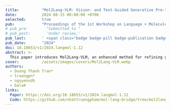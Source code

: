 ```yaml
---
title:          "Mol2Lang-VLM: Vision- and Text-Guided Generative Pre-trained Language Models for Advancing Molecule Captioning through Multimodal Fusion"
date:           2024-08-15 00:00:00 +0700
selected:       true
pub:            "Proceedings of the 1st Workshop on Language + Molecules (ACL 2024 Workshop)"
# pub_pre:        "Submitted to "
# pub_post:       'Under review.'
pub_last:       ' <span class="badge badge-pill badge-publication badge-pub-conf">Conf</span>'
pub_date:       "2024"
doi: 10.18653/v1/2024.langmol-1.12
abstract: >-
  This paper introduces Mol2Lang-VLM, an enhanced method for refining generative pre-trained language models for molecule captioning using multimodal features to achieve more accurate caption generation. Our approach leverages the encoder and decoder blocks of the Transformer-based architecture by introducing third sub-layers into both. Specifically, we insert sub-layers in the encoder to fuse features from SELFIES strings and molecular images, while the decoder fuses features from SMILES strings and their corresponding descriptions. Moreover, cross multi-head attention is employed instead of common multi-head attention to enable the decoder to attend to the encoder’s output, thereby integrating the encoded contextual information for better and more accurate caption generation. Performance evaluation on the CheBI-20 and L+M-24 benchmark datasets demonstrates Mol2Lang-VLM’s superiority, achieving higher accuracy and quality in caption generation compared to existing methods. Our code and pre-processed data are available at https://github.com/nhattruongpham/mol-lang-bridge/tree/mol2lang/.
cover:          /assets/images/covers/Mol2Lang-VLM.webp
authors:
  - Duong Thanh Tran*
  - truongpn*
  - nguyenndh
  - bala#
links:
  Paper: https://doi.org/10.18653/v1/2024.langmol-1.12
  Code: https://github.com/nhattruongpham/mol-lang-bridge/tree/mol2lang
---
```

